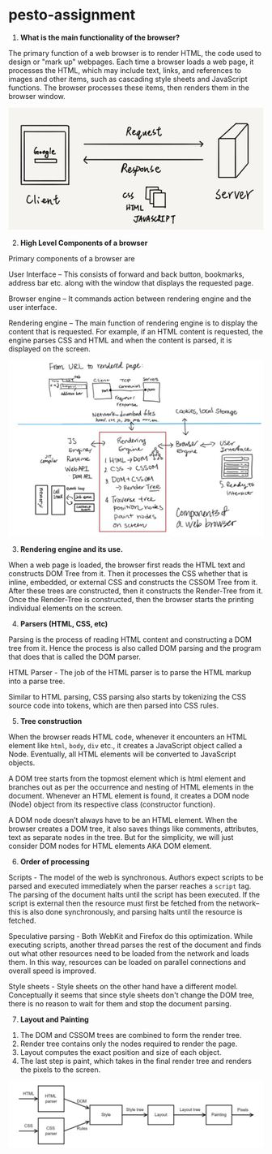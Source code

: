 # pesto-assignment

1. <strong>What is the main functionality of the browser?</strong>
<p>The primary function of a web browser is to render HTML, the code used to design or "mark up" webpages. Each time a browser loads a web page, it processes the HTML, which may include text, links, and references to images and other items, such as cascading style sheets and JavaScript functions. The browser processes these items, then renders them in the browser window.</p>

<img src="https://github.com/pesto-students/p2-vaibhav-prananshup/blob/week1-excercise-1.2-browser/Week-1/Excercise%201.2-%20Browser/resource/images/how%20browser%20works.JPG">

2. <strong>High Level Components of a browser</strong>
<p>Primary components of a browser are</p>

<p>User Interface – This consists of forward and back button, bookmarks, address bar etc. along with the window that displays the requested page.</p>
<p>Browser engine – It commands action between rendering engine and the user interface.</p>
<p>Rendering engine – The main function of rendering engine is to display the content that is requested. For example, if an HTML content is requested, the engine parses CSS and HTML and when the content is parsed, it is displayed on the screen.</p>

<img src="https://github.com/pesto-students/p2-vaibhav-prananshup/blob/week1-excercise-1.2-browser/Week-1/Excercise%201.2-%20Browser/resource/images/web%20browser%20components.JPG">

3. <strong>Rendering engine and its use.</strong>
<p>When a web page is loaded, the browser first reads the HTML text and constructs DOM Tree from it. Then it processes the CSS whether that is inline, embedded, or external CSS and constructs the CSSOM Tree from it. After these trees are constructed, then it constructs the Render-Tree from it. Once the Render-Tree is constructed, then the browser starts the printing individual elements on the screen.</p>

4. <strong>Parsers (HTML, CSS, etc)</strong>
<p>Parsing is the process of reading HTML content and constructing a DOM tree from it. Hence the process is also called DOM parsing and the program that does that is called the DOM parser.</p>
<p>HTML Parser - The job of the HTML parser is to parse the HTML markup into a parse tree.</p>
<p>Similar to HTML parsing, CSS parsing also starts by tokenizing the CSS source code into tokens, which are then parsed into CSS rules.</p>

5. <strong>Tree construction</strong>
<p>When the browser reads HTML code, whenever it encounters an HTML element like <code>html</code>, <code>body</code>, <code>div</code> etc., it creates a JavaScript object called a Node. Eventually, all HTML elements will be converted to JavaScript objects.</p>
<p>A DOM tree starts from the topmost element which is html element and branches out as per the occurrence and nesting of HTML elements in the document. Whenever an HTML element is found, it creates a DOM node (Node) object from its respective class (constructor function).</p>
<p>A DOM node doesn’t always have to be an HTML element. When the browser creates a DOM tree, it also saves things like comments, attributes, text as separate nodes in the tree. But for the simplicity, we will just consider DOM nodes for HTML elements AKA DOM element.</p>

6. <strong>Order of processing</strong>
<p>Scripts - The model of the web is synchronous. Authors expect scripts to be parsed and executed immediately when the parser reaches a <code>script</code> tag. The parsing of the document halts until the script has been executed. If the script is external then the resource must first be fetched from the network–this is also done synchronously, and parsing halts until the resource is fetched.</p>
<p>Speculative parsing - 
Both WebKit and Firefox do this optimization. While executing scripts, another thread parses the rest of the document and finds out what other resources need to be loaded from the network and loads them. In this way, resources can be loaded on parallel connections and overall speed is improved.</p>
<p>Style sheets - 
Style sheets on the other hand have a different model. Conceptually it seems that since style sheets don't change the DOM tree, there is no reason to wait for them and stop the document parsing.</p>

7. <strong>Layout and Painting</strong>
<ol><li>The DOM and CSSOM trees are combined to form the render tree.</li>
<li>Render tree contains only the nodes required to render the page.</li>
<li>Layout computes the exact position and size of each object.</li>
<li>The last step is paint, which takes in the final render tree and renders the pixels to the screen.</li></ol>

<img src="https://github.com/pesto-students/p2-vaibhav-prananshup/blob/week1-excercise-1.2-browser/Week-1/Excercise%201.2-%20Browser/resource/images/layout%20and%20painting.JPG">